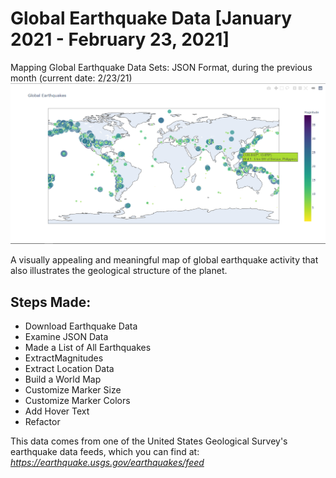 # Global Earthquake Data [January 2021 - February 23, 2021]
Mapping Global Earthquake Data Sets: JSON Format, during the previous month (current date: 2/23/21)
![Global Earthquake Data Visualization](https://github.com/kenjidesu/Earthquake-Data/blob/main/eq_data_visualization.PNG)

A visually appealing and meaningful map of global earthquake activity that also illustrates the geological structure of the planet.

## Steps Made:
- Download Earthquake Data
- Examine JSON Data
- Made a List of All Earthquakes
- ExtractMagnitudes
- Extract Location Data
- Build a World Map
- Customize Marker Size
- Customize Marker Colors
- Add Hover Text
- Refactor

This data comes from one of the United States Geological Survey's earthquake data feeds, which you can find at:
*https://earthquake.usgs.gov/earthquakes/feed*
